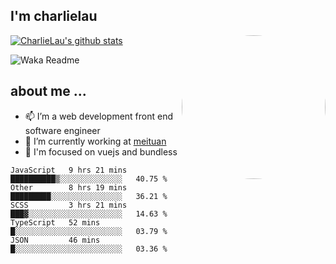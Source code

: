 
<h2>I'm charlielau</h2>
<img align='right' style="border-radius:50%" src="https://avatars1.githubusercontent.com/u/44078251?s=460&u=6b4f1c257663e44063b0b6a21c9c94f45bcfdcc7&v=4" width="230">

[![CharlieLau's github stats](https://github-readme-stats.vercel.app/api?username=charlielau)](https://github.com/charlielau/github-readme-stats)


![Waka Readme](https://github.com/CharlieLau/charlielau/workflows/Waka%20Readme/badge.svg)

## about me ...
- 📫 I’m a web development front end software engineer
- 🔭 I’m currently working at  <a href="https://www.meituan.com">meituan</a>
- 🔭 I'm focused on vuejs and bundless

<!-- <p align="center">
  <a href="https://github.com/charlielau" class="rich-diff-level-one">
    <img src="https://github-readme-stats.vercel.app/api?username=charlielau&title_color=333&text_color=777" alt="CharlieLau" >
  </a>
</p> -->

<!--START_SECTION:waka-->
```text
JavaScript   9 hrs 21 mins   ██████████▒░░░░░░░░░░░░░░   40.75 % 
Other        8 hrs 19 mins   █████████░░░░░░░░░░░░░░░░   36.21 % 
SCSS         3 hrs 21 mins   ███▓░░░░░░░░░░░░░░░░░░░░░   14.63 % 
TypeScript   52 mins         █░░░░░░░░░░░░░░░░░░░░░░░░   03.79 % 
JSON         46 mins         █░░░░░░░░░░░░░░░░░░░░░░░░   03.36 % 
```
<!--END_SECTION:waka-->
